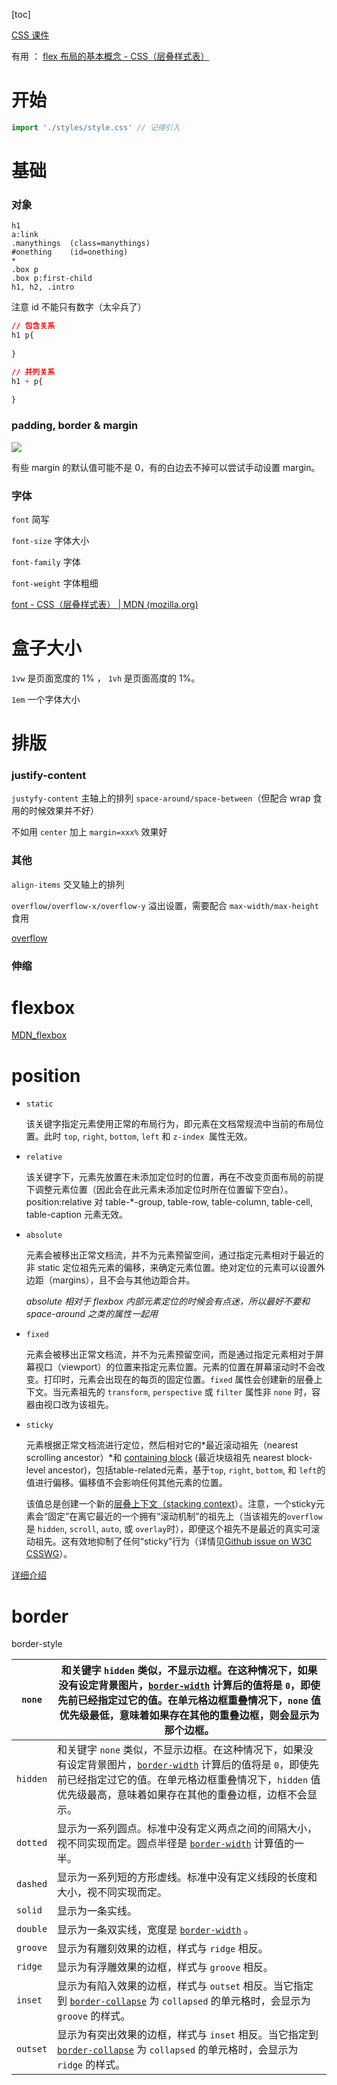 [toc]



[CSS 课件](https://scratched-antimatter-2e3.notion.site/CSS-e18457e1c3364fb79cfdbb90fa0c224d)

有用 ： [flex 布局的基本概念 - CSS（层叠样式表）](https://developer.mozilla.org/zh-CN/docs/Web/CSS/CSS_Flexible_Box_Layout/Basic_Concepts_of_Flexbox#元素间的对齐和空间分配)



# 开始



```js
import './styles/style.css' // 记得引入
```





# 基础

### 对象

```
h1
a:link
.manythings  (class=manythings)
#onething    (id=onething)
*
.box p
.box p:first-child
h1, h2, .intro
```

注意 id 不能只有数字（太伞兵了）

```css
// 包含关系
h1 p{
    
}

// 并列关系
h1 + p{
    
}
```



### padding, border & margin

![](https://img-blog.csdn.net/20180726145644500?watermark/2/text/aHR0cHM6Ly9ibG9nLmNzZG4ubmV0L3dlaXhpbl80MDkyNjYyOQ==/font/5a6L5L2T/fontsize/400/fill/I0JBQkFCMA==/dissolve/70)

有些 margin 的默认值可能不是 0，有的白边去不掉可以尝试手动设置 margin。



### 字体

`font` 简写

`font-size` 字体大小

`font-family` 字体

`font-weight` 字体粗细

[font - CSS（层叠样式表） | MDN (mozilla.org)](https://developer.mozilla.org/zh-CN/docs/Web/CSS/font)



# 盒子大小



`1vw` 是页面宽度的 1% ， `1vh` 是页面高度的 1%。

`1em` 一个字体大小



# 排版



### justify-content

`justyfy-content` 主轴上的排列 `space-around/space-between`（但配合 wrap 食用的时候效果并不好）

不如用 `center` 加上 `margin=xxx%` 效果好

### 其他

`align-items` 交叉轴上的排列

`overflow/overflow-x/overflow-y` 溢出设置，需要配合 `max-width/max-height` 食用

[overflow](https://developer.mozilla.org/zh-CN/docs/Web/CSS/overflow)





### 伸缩





# flexbox

[MDN_flexbox](https://developer.mozilla.org/zh-CN/docs/Web/CSS/CSS_Flexible_Box_Layout/Basic_Concepts_of_Flexbox#%E6%9B%B4%E6%94%B9flex%E6%96%B9%E5%90%91_flex-direction)



# position



- `static`

    该关键字指定元素使用正常的布局行为，即元素在文档常规流中当前的布局位置。此时 `top`, `right`, `bottom`, `left` 和 `z-index `属性无效。

- `relative`

    该关键字下，元素先放置在未添加定位时的位置，再在不改变页面布局的前提下调整元素位置（因此会在此元素未添加定位时所在位置留下空白）。position:relative 对 table-*-group, table-row, table-column, table-cell, table-caption 元素无效。

- `absolute`

    元素会被移出正常文档流，并不为元素预留空间，通过指定元素相对于最近的非 static 定位祖先元素的偏移，来确定元素位置。绝对定位的元素可以设置外边距（margins），且不会与其他边距合并。

    *absolute 相对于 flexbox 内部元素定位的时候会有点迷，所以最好不要和 space-around 之类的属性一起用*

- `fixed`

    元素会被移出正常文档流，并不为元素预留空间，而是通过指定元素相对于屏幕视口（viewport）的位置来指定元素位置。元素的位置在屏幕滚动时不会改变。打印时，元素会出现在的每页的固定位置。`fixed` 属性会创建新的层叠上下文。当元素祖先的 `transform`, `perspective` 或 `filter` 属性非 `none` 时，容器由视口改为该祖先。

- `sticky`

    元素根据正常文档流进行定位，然后相对它的*最近滚动祖先（nearest scrolling ancestor）*和 [containing block](https://developer.mozilla.org/en-US/docs/Web/CSS/Containing_block) (最近块级祖先 nearest block-level ancestor)，包括table-related元素，基于`top`, `right`, `bottom`, 和 `left`的值进行偏移。偏移值不会影响任何其他元素的位置。

    该值总是创建一个新的[层叠上下文（stacking context](https://developer.mozilla.org/en/docs/Web/CSS/CSS_Positioning/Understanding_z_index/The_stacking_context)）。注意，一个sticky元素会“固定”在离它最近的一个拥有“滚动机制”的祖先上（当该祖先的`overflow` 是 `hidden`, `scroll`, `auto`, 或 `overlay`时），即便这个祖先不是最近的真实可滚动祖先。这有效地抑制了任何“sticky”行为（详情见[Github issue on W3C CSSWG](https://github.com/w3c/csswg-drafts/issues/865)）。



[详细介绍](https://developer.mozilla.org/zh-CN/docs/Web/CSS/position)



# border



border-style

| `none`   | 和关键字 `hidden` 类似，不显示边框。在这种情况下，如果没有设定背景图片，[`border-width`](https://developer.mozilla.org/zh-CN/docs/Web/CSS/border-width) 计算后的值将是 `0`，即使先前已经指定过它的值。在单元格边框重叠情况下，`none` 值优先级最低，意味着如果存在其他的重叠边框，则会显示为那个边框。 |
| -------- | ------------------------------------------------------------ |
| `hidden` | 和关键字 `none` 类似，不显示边框。在这种情况下，如果没有设定背景图片，[`border-width`](https://developer.mozilla.org/zh-CN/docs/Web/CSS/border-width) 计算后的值将是 `0`，即使先前已经指定过它的值。在单元格边框重叠情况下，`hidden` 值优先级最高，意味着如果存在其他的重叠边框，边框不会显示。 |
| `dotted` | 显示为一系列圆点。标准中没有定义两点之间的间隔大小，视不同实现而定。圆点半径是 [`border-width`](https://developer.mozilla.org/zh-CN/docs/Web/CSS/border-width) 计算值的一半。 |
| `dashed` | 显示为一系列短的方形虚线。标准中没有定义线段的长度和大小，视不同实现而定。 |
| `solid`  | 显示为一条实线。                                             |
| `double` | 显示为一条双实线，宽度是 [`border-width`](https://developer.mozilla.org/zh-CN/docs/Web/CSS/border-width) 。 |
| `groove` | 显示为有雕刻效果的边框，样式与 `ridge` 相反。                |
| `ridge`  | 显示为有浮雕效果的边框，样式与 `groove` 相反。               |
| `inset`  | 显示为有陷入效果的边框，样式与 `outset` 相反。当它指定到 [`border-collapse`](https://developer.mozilla.org/zh-CN/docs/Web/CSS/border-collapse) 为 `collapsed` 的单元格时，会显示为 `groove` 的样式。 |
| `outset` | 显示为有突出效果的边框，样式与 `inset` 相反。当它指定到 [`border-collapse`](https://developer.mozilla.org/zh-CN/docs/Web/CSS/border-collapse) 为 `collapsed` 的单元格时，会显示为 `ridge` 的样式。 |

